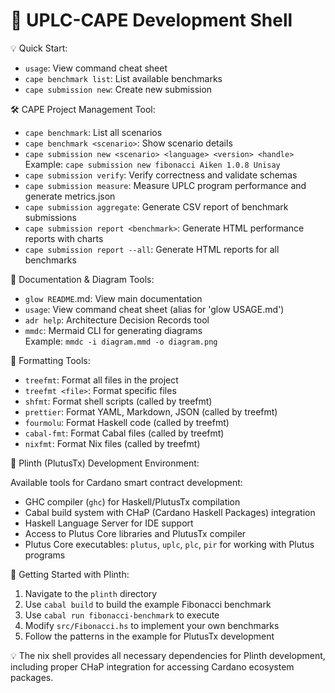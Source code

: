 <!-- UPLC-CAPE Development Shell Banner -->
<!-- This file is read by flake.nix to display the shell welcome message -->
<!-- Edit this file to customize the development shell banner -->

# 🚀 UPLC-CAPE Development Shell

💡 Quick Start:

- `usage`: View command cheat sheet
- `cape benchmark list`: List available benchmarks
- `cape submission new`: Create new submission

🛠️ CAPE Project Management Tool:

- `cape benchmark`: List all scenarios
- `cape benchmark <scenario>`: Show scenario details
- `cape submission new <scenario> <language> <version> <handle>`  
  Example: `cape submission new fibonacci Aiken 1.0.8 Unisay`
- `cape submission verify`: Verify correctness and validate schemas
- `cape submission measure`: Measure UPLC program performance and generate metrics.json
- `cape submission aggregate`: Generate CSV report of benchmark submissions
- `cape submission report <benchmark>`: Generate HTML performance reports with charts
- `cape submission report --all`: Generate HTML reports for all benchmarks

🎨 Documentation & Diagram Tools:

- `glow README`.md: View main documentation
- `usage`: View command cheat sheet (alias for 'glow USAGE.md')
- `adr help`: Architecture Decision Records tool
- `mmdc`: Mermaid CLI for generating diagrams  
  Example: `mmdc -i diagram.mmd -o diagram.png`

🎨 Formatting Tools:

- `treefmt`: Format all files in the project
- `treefmt <file>`: Format specific files
- `shfmt`: Format shell scripts (called by treefmt)
- `prettier`: Format YAML, Markdown, JSON (called by treefmt)
- `fourmolu`: Format Haskell code (called by treefmt)
- `cabal-fmt`: Format Cabal files (called by treefmt)
- `nixfmt`: Format Nix files (called by treefmt)

🔧 Plinth (PlutusTx) Development Environment:

Available tools for Cardano smart contract development:

- GHC compiler (`ghc`) for Haskell/PlutusTx compilation
- Cabal build system with CHaP (Cardano Haskell Packages) integration
- Haskell Language Server for IDE support
- Access to Plutus Core libraries and PlutusTx compiler
- Plutus Core executables: `plutus`, `uplc`, `plc`, `pir` for working with Plutus programs

📝 Getting Started with Plinth:

1. Navigate to the `plinth` directory
2. Use `cabal build` to build the example Fibonacci benchmark
3. Use `cabal run fibonacci-benchmark` to execute
4. Modify `src/Fibonacci.hs` to implement your own benchmarks
5. Follow the patterns in the example for PlutusTx development

💡 The nix shell provides all necessary dependencies for Plinth development, including proper CHaP integration for accessing Cardano ecosystem packages.
